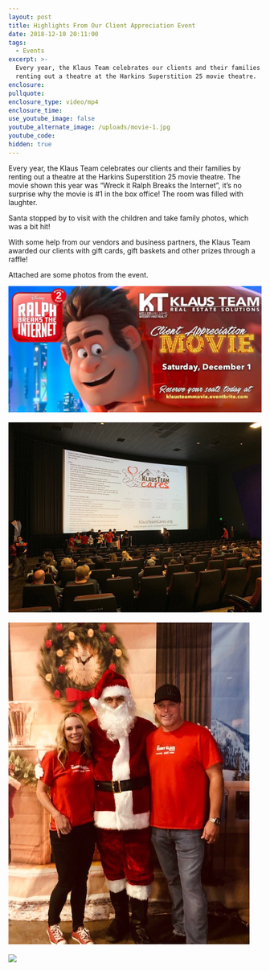 ```yaml
---
layout: post
title: Highlights From Our Client Appreciation Event
date: 2018-12-10 20:11:00
tags:
  - Events
excerpt: >-
  Every year, the Klaus Team celebrates our clients and their families by
  renting out a theatre at the Harkins Superstition 25 movie theatre.
enclosure:
pullquote:
enclosure_type: video/mp4
enclosure_time:
use_youtube_image: false
youtube_alternate_image: /uploads/movie-1.jpg
youtube_code:
hidden: true
---
```


Every year, the Klaus Team celebrates our clients and their families by renting out a theatre at the Harkins Superstition 25 movie theatre. The movie shown this year was “Wreck it Ralph Breaks the Internet”, it’s no surprise why the movie is #1 in the box office! The room was filled with laughter.

Santa stopped by to visit with the children and take family photos, which was a bit hit!

With some help from our vendors and business partners, the Klaus Team awarded our clients with gift cards, gift baskets and other prizes through a raffle!

Attached are some photos from the event.

<img src="/uploads/movie.jpg" class="post-image">
<br><br>
<img src="/uploads/ktc-pic-movie-event.jpg" class="post-image">
<br><br>
<img src="/uploads/santa-nikki--kenny.jpg" class="half-image">
<br><br>
<img src="/uploads/santa-kraig--kenny" class="half-image">